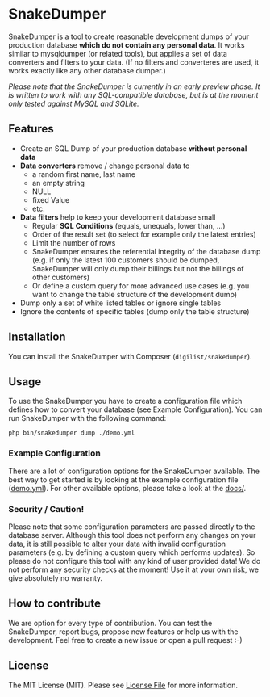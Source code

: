 # SnakeDumper
SnakeDumper is a tool to create reasonable development dumps of your production database **which do not contain any personal data**. It works similar to mysqldumper (or related tools), but applies a set of data converters and filters to your data. (If no filters and converteres are used, it works exactly like any other database dumper.)

_Please note that the SnakeDumper is currently in an early preview phase. It is written to work with any SQL-compatible database, but is at the moment only tested against MySQL and SQLite._

## Features
- Create an SQL Dump of your production database **without personal data**
- **Data converters** remove / change personal data to
  - a random first name, last name
  - an empty string
  - NULL
  - fixed Value
  - etc.
- **Data filters** help to keep your development database small
  - Regular **SQL Conditions** (equals, unequals, lower than, ...)
  - Order of the result set (to select for example only the latest entries)
  - Limit the number of rows
  - SnakeDumper ensures the referential integrity of the database dump (e.g. if only the latest 100 customers should be dumped, SnakeDumper will only dump their billings but not the billings of other customers)
  - Or define a custom query for more advanced use cases (e.g. you want to change the table structure of the development dump)
- Dump only a set of white listed tables or ignore single tables
- Ignore the contents of specific tables (dump only the table structure)

## Installation
You can install the SnakeDumper with Composer (`digilist/snakedumper`).

## Usage
To use the SnakeDumper you have to create a configuration file which defines how to convert your database (see Example Configuration). You can run SnakeDumper with the following command:

```
php bin/snakedumper dump ./demo.yml
```

### Example Configuration
There are a lot of configuration options for the SnakeDumper available. The best way to get started is by looking at the example configuration file ([demo.yml](demo.yml)). For other available options, please take a look at the [docs/](docs).

### Security / Caution!
Please note that some configuration parameters are passed directly to the database server. Although this tool does not perform any changes on your data, it is still possible to alter your data with invalid configuration parameters (e.g. by defining a custom query which performs updates). So please do not configure this tool with any kind of user provided data! We do not perform any security checks at the moment! Use it at your own risk, we give absolutely no warranty.

## How to contribute
We are option for every type of contribution. You can test the SnakeDumper, report bugs, propose new features or help us with the development. Feel free to create a new issue or open a pull request :-)

## License
The MIT License (MIT). Please see [License File](LICENSE) for more information.
